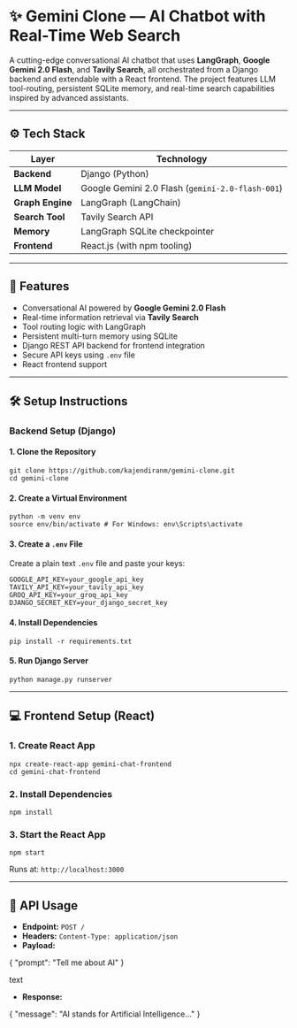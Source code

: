 # ✨ Gemini Clone — AI Chatbot with Real-Time Web Search

A cutting-edge conversational AI chatbot that uses **LangGraph**, **Google Gemini 2.0 Flash**, and **Tavily Search**, all orchestrated from a Django backend and extendable with a React frontend. The project features LLM tool-routing, persistent SQLite memory, and real-time search capabilities inspired by advanced assistants.

---

## ⚙️ Tech Stack

| Layer           | Technology                             |
|-----------------|----------------------------------------|
| **Backend**     | Django (Python)                        |
| **LLM Model**   | Google Gemini 2.0 Flash (`gemini-2.0-flash-001`) |
| **Graph Engine**| LangGraph (LangChain)                  |
| **Search Tool** | Tavily Search API                      |
| **Memory**      | LangGraph SQLite checkpointer          |
| **Frontend**    | React.js (with npm tooling)            |

---

## 🚀 Features

- Conversational AI powered by **Google Gemini 2.0 Flash**
- Real-time information retrieval via **Tavily Search**
- Tool routing logic with LangGraph
- Persistent multi-turn memory using SQLite
- Django REST API backend for frontend integration
- Secure API keys using `.env` file
- React frontend support

---

## 🛠️ Setup Instructions

### Backend Setup (Django)

#### 1. Clone the Repository
```
git clone https://github.com/kajendiranm/gemini-clone.git
cd gemini-clone
```

#### 2. Create a Virtual Environment
```
python -m venv env
source env/bin/activate # For Windows: env\Scripts\activate
```

#### 3. Create a `.env` File

Create a plain text `.env` file and paste your keys:
```
GOOGLE_API_KEY=your_google_api_key
TAVILY_API_KEY=your_tavily_api_key
GROQ_API_KEY=your_groq_api_key
DJANGO_SECRET_KEY=your_django_secret_key
```

#### 4. Install Dependencies
```
pip install -r requirements.txt
```

#### 5. Run Django Server
```
python manage.py runserver
```

---

## 💻 Frontend Setup (React)

### 1. Create React App
```
npx create-react-app gemini-chat-frontend
cd gemini-chat-frontend
```

### 2. Install Dependencies
```
npm install
```

### 3. Start the React App
```
npm start
```

Runs at: `http://localhost:3000`

---

## 📡 API Usage

- **Endpoint:** `POST /`
- **Headers:** `Content-Type: application/json`
- **Payload:**

{
"prompt": "Tell me about AI"
}

text

- **Response:**

{
"message": "AI stands for Artificial Intelligence..."
}
